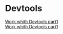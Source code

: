 # Devtools
[Work whith Devtools part1](https://drive.google.com/file/d/1i-nSuENlc4CnXdymZ72dvJnAhqHiCEqr/view?usp=share_link)  
[Work whith Devtools part1](https://drive.google.com/file/d/1LG8uOWZxm075alwTG6JJneVFG_WjZ5Dp/view?usp=share_link)
